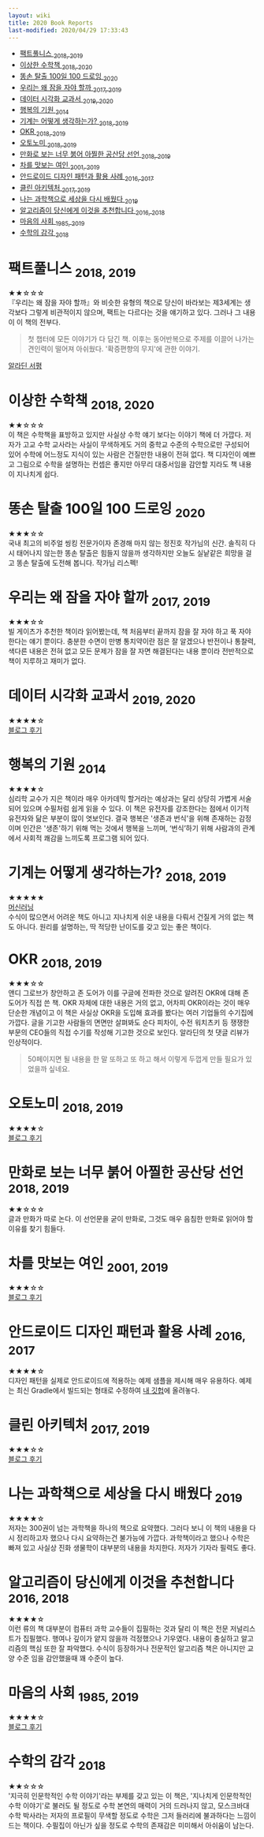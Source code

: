 ```yaml
---
layout: wiki 
title: 2020 Book Reports
last-modified: 2020/04/29 17:33:43
---
```


<!-- TOC -->

- [팩트풀니스 <sub>2018, 2019</sub>](#팩트풀니스-2018-2019)
- [이상한 수학책 <sub>2018, 2020</sub>](#이상한-수학책-2018-2020)
- [똥손 탈출 100일 100 드로잉 <sub>2020</sub>](#똥손-탈출-100일-100-드로잉-2020)
- [우리는 왜 잠을 자야 할까 <sub>2017, 2019</sub>](#우리는-왜-잠을-자야-할까-2017-2019)
- [데이터 시각화 교과서 <sub>2019, 2020</sub>](#데이터-시각화-교과서-2019-2020)
- [행복의 기원 <sub>2014</sub>](#행복의-기원-2014)
- [기계는 어떻게 생각하는가? <sub>2018, 2019</sub>](#기계는-어떻게-생각하는가-2018-2019)
- [OKR <sub>2018, 2019</sub>](#okr-2018-2019)
- [오토노미 <sub>2018, 2019</sub>](#오토노미-2018-2019)
- [만화로 보는 너무 붉어 아찔한 공산당 선언 <sub>2018, 2019</sub>](#만화로-보는-너무-붉어-아찔한-공산당-선언-2018-2019)
- [차를 맛보는 여인 <sub>2001, 2019</sub>](#차를-맛보는-여인-2001-2019)
- [안드로이드 디자인 패턴과 활용 사례 <sub>2016, 2017</sub>](#안드로이드-디자인-패턴과-활용-사례-2016-2017)
- [클린 아키텍처 <sub>2017, 2019</sub>](#클린-아키텍처-2017-2019)
- [나는 과학책으로 세상을 다시 배웠다 <sub>2019</sub>](#나는-과학책으로-세상을-다시-배웠다-2019)
- [알고리즘이 당신에게 이것을 추천합니다 <sub>2016, 2018</sub>](#알고리즘이-당신에게-이것을-추천합니다-2016-2018)
- [마음의 사회 <sub>1985, 2019</sub>](#마음의-사회-1985-2019)
- [수학의 감각 <sub>2018</sub>](#수학의-감각-2018)

<!-- /TOC -->

# 팩트풀니스 <sub>2018, 2019</sub>
★★☆☆☆  
『우리는 왜 잠을 자야 할까』와 비슷한 유형의 책으로 당신이 바라보는 제3세계는 생각보다 그렇게 비관적이지 않으며, 팩트는 다르다는 것을 얘기하고 있다. 그러나 그 내용이 이 책의 전부다.

> 첫 챕터에 모든 이야기가 다 담긴 책. 이후는 동어반복으로 주제를 이끌어 나가는 견인력이 떨어져 아쉬웠다.
> '확증편향의 무지'에 관한 이야기.  

[알라딘 서평](https://blog.aladin.co.kr/725836109/11521166)

# 이상한 수학책 <sub>2018, 2020</sub>
★★☆☆☆  
이 책은 수학책을 표방하고 있지만 사실상 수학 얘기 보다는 이야기 책에 더 가깝다. 저자가 고교 수학 교사라는 사실이 무색하게도 거의 중학교 수준의 수학으로만 구성되어 있어 수학에 어느정도 지식이 있는 사람은 건질만한 내용이 전혀 없다. 책 디자인이 예쁘고 그림으로 수학을 설명하는 컨셉은 좋지만 아무리 대중서임을 감안할 지라도 책 내용이 지나치게 쉽다.

# 똥손 탈출 100일 100 드로잉 <sub>2020</sub>
★★★☆☆  
국내 최고의 비주얼 씽킹 전문가이자 존경해 마지 않는 정진호 작가님의 신간. 솔직히 다시 태어나지 않는한 똥손 탈출은 힘들지 않을까 생각하지만 오늘도 실낱같은 희망을 걸고 똥손 탈출에 도전해 봅니다. 작가님 리스펙!

# 우리는 왜 잠을 자야 할까 <sub>2017, 2019</sub>
★★★☆☆  
빌 게이츠가 추천한 책이라 읽어봤는데, 책 처음부터 끝까지 잠을 잘 자야 하고 푹 자야 한다는 얘기 뿐이다. 충분한 수면이 만병 통치약이란 점은 잘 알겠으나 반전이나 통찰력, 색다른 내용은 전혀 없고 모든 문제가 잠을 잘 자면 해결된다는 내용 뿐이라 전반적으로 책이 지루하고 재미가 없다.

# 데이터 시각화 교과서 <sub>2019, 2020</sub>
★★★★☆  
[블로그 후기](https://likejazz.com/post/615054322156388352/컴퓨터-및-각종-도구와-발달과-함께-기술descriptive-통계학은-더욱-중요해졌다)

# 행복의 기원 <sub>2014</sub>
★★★★☆  
심리학 교수가 지은 책이라 매우 아카데믹 할거라는 예상과는 달리 상당히 가볍게 서술되어 있으며 수필처럼 쉽게 읽을 수 있다. 이 책은 유전자를 강조한다는 점에서 이기적 유전자와 닮은 부분이 많이 엿보인다. 결국 행복은 '생존과 번식'을 위해 존재하는 감정이며 인간은 '생존'하기 위해 먹는 것에서 행복을 느끼며, ‘번식’하기 위해 사람과의 관계에서 사회적 쾌감을 느끼도록 프로그램 되어 있다.

# 기계는 어떻게 생각하는가? <sub>2018, 2019</sub>
★★★★★  
[머신러닝](/wiki/머신러닝)  
수식이 많으면서 어려운 책도 아니고 지나치게 쉬운 내용을 다뤄서 건질게 거의 없는 책도 아니다. 원리를 설명하는, 딱 적당한 난이도를 갖고 있는 좋은 책이다.

# OKR <sub>2018, 2019</sub>
★★★☆☆  
앤디 그로브가 창안하고 존 도어가 이를 구글에 전파한 것으로 알려진 OKR에 대해 존 도어가 직접 쓴 책. OKR 자체에 대한 내용은 거의 없고, 어차피 OKR이라는 것이 매우 단순한 개념이고 이 책은 사실상 OKR을 도입해 효과를 봤다는 여러 기업들의 수기집에 가깝다. 글을 기고한 사람들의 면면만 살펴봐도 순다 피차이, 수전 워치츠키 등 쟁쟁한 부문의 CEO들의 직접 수기를 작성해 기고한 것으로 보인다. 알라딘의 첫 댓글 리뷰가 인상적이다.

> 50페이지면 될 내용을 한 말 또하고 또 하고 해서 이렇게 두껍게 만들 필요가 있었을까 싶네요.

# 오토노미 <sub>2018, 2019</sub>
★★★★☆  
[블로그 후기](https://likejazz.com/post/190865807070/21세기-자율주행차의-역사를-기록한-다큐멘터리와도-같은-책이다-크리스-엄슨과)

# 만화로 보는 너무 붉어 아찔한 공산당 선언 <sub>2018, 2019</sub>
★★☆☆☆  
글과 만화가 따로 논다. 이 선언문을 굳이 만화로, 그것도 매우 음침한 만화로 읽어야 할 이유를 찾기 힘들다.

# 차를 맛보는 여인 <sub>2001, 2019</sub>
★★★☆☆  
[블로그 후기](https://likejazz.com/post/190503709861/통계와-관련된-글에-어김없이-추천서로-등장하는-lady-tasting-tea는-그-간)

# 안드로이드 디자인 패턴과 활용 사례 <sub>2016, 2017</sub>
★★★★☆  
디자인 패턴을 실제로 안드로이드에 적용하는 예제 샘플을 제시해 매우 유용하다. 예제는 최신 Gradle에서 빌드되는 형태로 수정하여 [내 깃헙](https://github.com/likejazz/Android-Design-Patterns-and-Best-Practice)에 올려놓다.

# 클린 아키텍처 <sub>2017, 2019</sub>
★★★☆☆  
[블로그 후기](https://likejazz.com/post/190484767820/이-책의-핵심을-좀-처럼-파악하기-어렵다-아키텍트가-알고-있어야-할-교양-상식-즈음-되는)

# 나는 과학책으로 세상을 다시 배웠다 <sub>2019</sub>
★★★★☆  
저자는 300권이 넘는 과학책을 하나의 책으로 요약했다. 그러다 보니 이 책의 내용을 다시 정리하고자 했으나 다시 요약하는건 불가능에 가깝다. 과학책이라고 했으나 수학은 빠져 있고 사실상 진화 생물학이 대부분의 내용을 차지한다. 저자가 기자라 필력도 좋다.

# 알고리즘이 당신에게 이것을 추천합니다 <sub>2016, 2018</sub>
★★★★☆  
이런 류의 책 대부분이 컴퓨터 과학 교수들이 집필하는 것과 달리 이 책은 전문 저널리스트가 집필했다. 행여나 깊이가 얕지 않을까 걱정했으나 기우였다. 내용이 충실하고 알고리즘의 핵심 또한 잘 파악했다. 수식이 등장하거나 전문적인 알고리즘 책은 아니지만 교양 수준 임을 감안했을때 꽤 수준이 높다.

# 마음의 사회 <sub>1985, 2019</sub>
★★★★☆  
[블로그 후기](https://likejazz.com/post/190429539420/the-society-of-mind-마음의-사회-마음의-조직-또는-제목을)

# 수학의 감각 <sub>2018</sub>
★★☆☆☆  
'지극히 인문학적인 수학 이야기'라는 부제를 갖고 있는 이 책은, '지나치게 인문학적인 수학 이야기'로 불러도 될 정도로 수학 본연의 매력이 거의 드러나지 않고, 모스크바대 수학 박사라는 저자의 프로필이 무색할 정도로 수학은 그저 들러리에 불과하다는 느낌이 드는 책이다. 수필집이 아닌가 싶을 정도로 수학의 존재감은 미미해서 아쉬움이 남는다.